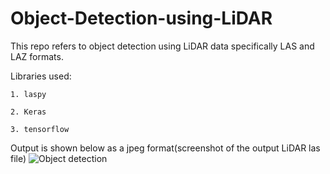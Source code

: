 # Object-Detection-using-LiDAR

This repo refers to object detection using LiDAR data specifically LAS and LAZ formats.

Libraries used: 

    1. laspy
    
    2. Keras
    
    3. tensorflow
    
Output is shown below as a jpeg format(screenshot of the output LiDAR las file)
![Object detection](https://github.com/niranjanreddy891/Object-Detection-using-LiDAR/blob/master/output/Final%20output.jpg)
